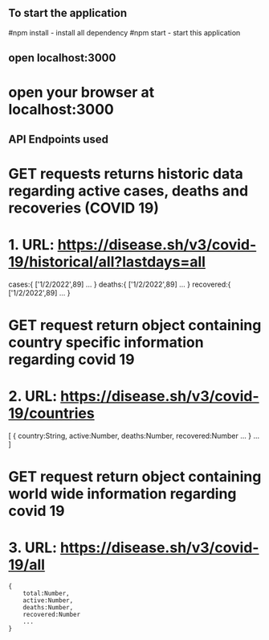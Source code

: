 ## To start the application
#npm install - install all dependency
#npm start - start this application

## open localhost:3000
# open your browser at localhost:3000

## API Endpoints used
# GET requests returns historic data regarding active cases, deaths and recoveries (COVID 19)
# 1. URL: https://disease.sh/v3/covid-19/historical/all?lastdays=all
cases:{
    ['1/2/2022',89] 
    ...
}
deaths:{
    ['1/2/2022',89]
    ...
}
recovered:{
    ['1/2/2022',89]
    ...
}

# GET request return object containing country specific information regarding covid 19
# 2. URL: https://disease.sh/v3/covid-19/countries
[
    {
        country:String,
        active:Number,
        deaths:Number,
        recovered:Number
        ...
    }
    ...
]

# GET request return object containing world wide information regarding covid 19
# 3. URL: https://disease.sh/v3/covid-19/all

    {
        total:Number,
        active:Number,
        deaths:Number,
        recovered:Number
        ...
    }
